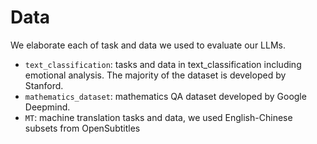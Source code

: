 # Data

We elaborate each of task and data we used to evaluate our LLMs. 

* `text_classification`: tasks and data in text_classification including emotional analysis. The majority of the dataset is developed by Stanford.
* `mathematics_dataset`: mathematics QA dataset developed by Google Deepmind.
* `MT`: machine translation tasks and data, we used English-Chinese subsets from OpenSubtitles